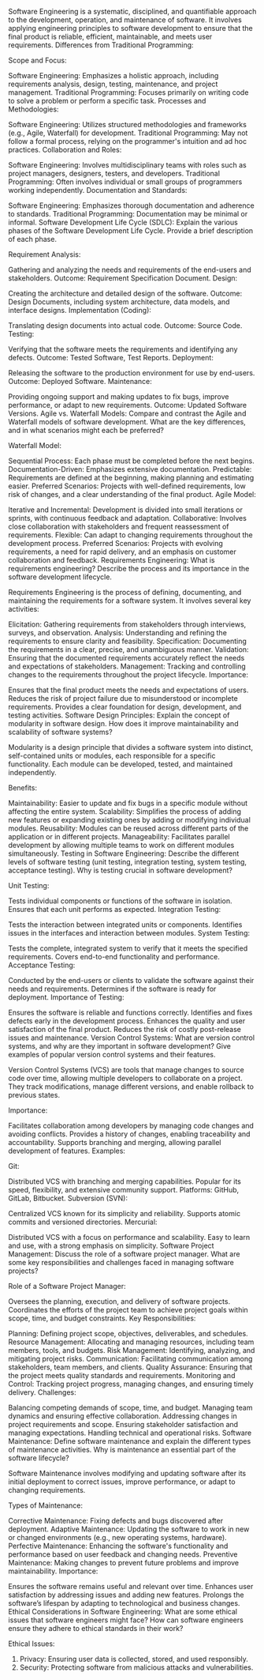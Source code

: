 Software Engineering is a systematic, disciplined, and quantifiable approach to the development, operation, and maintenance of software. It involves applying engineering principles to software development to ensure that the final product is reliable, efficient, maintainable, and meets user requirements.
Differences from Traditional Programming:

Scope and Focus:

Software Engineering: Emphasizes a holistic approach, including requirements analysis, design, testing, maintenance, and project management.
Traditional Programming: Focuses primarily on writing code to solve a problem or perform a specific task.
Processes and Methodologies:

Software Engineering: Utilizes structured methodologies and frameworks (e.g., Agile, Waterfall) for development.
Traditional Programming: May not follow a formal process, relying on the programmer's intuition and ad hoc practices.
Collaboration and Roles:

Software Engineering: Involves multidisciplinary teams with roles such as project managers, designers, testers, and developers.
Traditional Programming: Often involves individual or small groups of programmers working independently.
Documentation and Standards:

Software Engineering: Emphasizes thorough documentation and adherence to standards.
Traditional Programming: Documentation may be minimal or informal.
Software Development Life Cycle (SDLC):
Explain the various phases of the Software Development Life Cycle. Provide a brief description of each phase.

Requirement Analysis:

Gathering and analyzing the needs and requirements of the end-users and stakeholders.
Outcome: Requirement Specification Document.
Design:

Creating the architecture and detailed design of the software.
Outcome: Design Documents, including system architecture, data models, and interface designs.
Implementation (Coding):

Translating design documents into actual code.
Outcome: Source Code.
Testing:

Verifying that the software meets the requirements and identifying any defects.
Outcome: Tested Software, Test Reports.
Deployment:

Releasing the software to the production environment for use by end-users.
Outcome: Deployed Software.
Maintenance:

Providing ongoing support and making updates to fix bugs, improve performance, or adapt to new requirements.
Outcome: Updated Software Versions.
Agile vs. Waterfall Models:
Compare and contrast the Agile and Waterfall models of software development. What are the key differences, and in what scenarios might each be preferred?

Waterfall Model:

Sequential Process: Each phase must be completed before the next begins.
Documentation-Driven: Emphasizes extensive documentation.
Predictable: Requirements are defined at the beginning, making planning and estimating easier.
Preferred Scenarios: Projects with well-defined requirements, low risk of changes, and a clear understanding of the final product.
Agile Model:

Iterative and Incremental: Development is divided into small iterations or sprints, with continuous feedback and adaptation.
Collaborative: Involves close collaboration with stakeholders and frequent reassessment of requirements.
Flexible: Can adapt to changing requirements throughout the development process.
Preferred Scenarios: Projects with evolving requirements, a need for rapid delivery, and an emphasis on customer collaboration and feedback.
Requirements Engineering:
What is requirements engineering? Describe the process and its importance in the software development lifecycle.

Requirements Engineering is the process of defining, documenting, and maintaining the requirements for a software system. It involves several key activities:

Elicitation: Gathering requirements from stakeholders through interviews, surveys, and observation.
Analysis: Understanding and refining the requirements to ensure clarity and feasibility.
Specification: Documenting the requirements in a clear, precise, and unambiguous manner.
Validation: Ensuring that the documented requirements accurately reflect the needs and expectations of stakeholders.
Management: Tracking and controlling changes to the requirements throughout the project lifecycle.
Importance:

Ensures that the final product meets the needs and expectations of users.
Reduces the risk of project failure due to misunderstood or incomplete requirements.
Provides a clear foundation for design, development, and testing activities.
Software Design Principles:
Explain the concept of modularity in software design. How does it improve maintainability and scalability of software systems?

Modularity is a design principle that divides a software system into distinct, self-contained units or modules, each responsible for a specific functionality. Each module can be developed, tested, and maintained independently.

Benefits:

Maintainability: Easier to update and fix bugs in a specific module without affecting the entire system.
Scalability: Simplifies the process of adding new features or expanding existing ones by adding or modifying individual modules.
Reusability: Modules can be reused across different parts of the application or in different projects.
Manageability: Facilitates parallel development by allowing multiple teams to work on different modules simultaneously.
Testing in Software Engineering:
Describe the different levels of software testing (unit testing, integration testing, system testing, acceptance testing). Why is testing crucial in software development?

Unit Testing:

Tests individual components or functions of the software in isolation.
Ensures that each unit performs as expected.
Integration Testing:

Tests the interaction between integrated units or components.
Identifies issues in the interfaces and interaction between modules.
System Testing:

Tests the complete, integrated system to verify that it meets the specified requirements.
Covers end-to-end functionality and performance.
Acceptance Testing:

Conducted by the end-users or clients to validate the software against their needs and requirements.
Determines if the software is ready for deployment.
Importance of Testing:

Ensures the software is reliable and functions correctly.
Identifies and fixes defects early in the development process.
Enhances the quality and user satisfaction of the final product.
Reduces the risk of costly post-release issues and maintenance.
Version Control Systems:
What are version control systems, and why are they important in software development? Give examples of popular version control systems and their features.

Version Control Systems (VCS) are tools that manage changes to source code over time, allowing multiple developers to collaborate on a project. They track modifications, manage different versions, and enable rollback to previous states.

Importance:

Facilitates collaboration among developers by managing code changes and avoiding conflicts.
Provides a history of changes, enabling traceability and accountability.
Supports branching and merging, allowing parallel development of features.
Examples:

Git:

Distributed VCS with branching and merging capabilities.
Popular for its speed, flexibility, and extensive community support.
Platforms: GitHub, GitLab, Bitbucket.
Subversion (SVN):

Centralized VCS known for its simplicity and reliability.
Supports atomic commits and versioned directories.
Mercurial:

Distributed VCS with a focus on performance and scalability.
Easy to learn and use, with a strong emphasis on simplicity.
Software Project Management:
Discuss the role of a software project manager. What are some key responsibilities and challenges faced in managing software projects?

Role of a Software Project Manager:

Oversees the planning, execution, and delivery of software projects.
Coordinates the efforts of the project team to achieve project goals within scope, time, and budget constraints.
Key Responsibilities:

Planning: Defining project scope, objectives, deliverables, and schedules.
Resource Management: Allocating and managing resources, including team members, tools, and budgets.
Risk Management: Identifying, analyzing, and mitigating project risks.
Communication: Facilitating communication among stakeholders, team members, and clients.
Quality Assurance: Ensuring that the project meets quality standards and requirements.
Monitoring and Control: Tracking project progress, managing changes, and ensuring timely delivery.
Challenges:

Balancing competing demands of scope, time, and budget.
Managing team dynamics and ensuring effective collaboration.
Addressing changes in project requirements and scope.
Ensuring stakeholder satisfaction and managing expectations.
Handling technical and operational risks.
Software Maintenance:
Define software maintenance and explain the different types of maintenance activities. Why is maintenance an essential part of the software lifecycle?

Software Maintenance involves modifying and updating software after its initial deployment to correct issues, improve performance, or adapt to changing requirements.

Types of Maintenance:

Corrective Maintenance:
Fixing defects and bugs discovered after deployment.
Adaptive Maintenance:
Updating the software to work in new or changed environments (e.g., new operating systems, hardware).
Perfective Maintenance:
Enhancing the software's functionality and performance based on user feedback and changing needs.
Preventive Maintenance:
Making changes to prevent future problems and improve maintainability.
Importance:

Ensures the software remains useful and relevant over time.
Enhances user satisfaction by addressing issues and adding new features.
Prolongs the software’s lifespan by adapting to technological and business changes.
Ethical Considerations in Software Engineering:
What are some ethical issues that software engineers might face? How can software engineers ensure they adhere to ethical standards in their work?

Ethical Issues:

1. Privacy: Ensuring user data is collected, stored, and used responsibly.
2. Security: Protecting software from malicious attacks and vulnerabilities.









